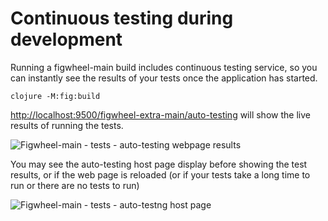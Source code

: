 # Continuous testing during development

Running a figwheel-main build includes continuous testing service, so you can instantly see the results of your tests once the application has started.

```shell
clojure -M:fig:build
```

[http://localhost:9500/figwheel-extra-main/auto-testing](http://localhost:9500/figwheel-extra-main/auto-testing) will show the live results of running the tests.

![Figwheel-main - tests - auto-testing webpage results](https://raw.githubusercontent.com/practicalli/graphic-design/live/clojurescript/figwheel/figwheel-main-tests-auto-testing-webpage.png)


You may see the auto-testing host page display before showing the test results, or if the web page is reloaded (or if your tests take a long time to run or there are no tests to run)

![Figwheel-main - tests - auto-testng host page](https://raw.githubusercontent.com/practicalli/graphic-design/live/clojurescript/figwheel/figwheel-main-tests-auto-testing-host-page.png)
